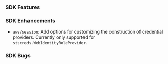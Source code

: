 ### SDK Features

### SDK Enhancements

* `aws/session`: Add options for customizing the construction of credential providers. Currently only supported for `stscreds.WebIdentityRoleProvider`.

### SDK Bugs
